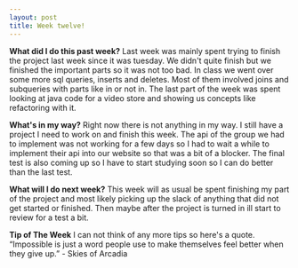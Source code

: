 ```yaml
---
layout: post
title: Week twelve!
---
```



**What did I do this past week?** 
Last week was mainly spent trying to finish the project last week since it was tuesday. We didn't quite finish but we finished the important parts so it was not too bad. In class we went over some more sql queries, inserts and deletes. Most of them involved joins and subqueries with parts like in or not in. The last part of the week was spent looking at java code for a video store and showing us concepts like refactoring with it.


**What's in my way?** 
Right now there is not anything in my way. I still have a project I need to work on and finish this week. The api of the group we had to implement was not working for a few days so I had to wait a while to implement their api into our website so that was a bit of a blocker. The final test is also coming up so I have to start studying soon so I can do better than the last test.


**What will I do next week?** 
This week will as usual be spent finishing my part of the project and most likely picking up the slack of anything that did not get started or finished. Then maybe after the project is turned in ill start to review for a test a bit.




**Tip of The Week** 
I can not think of any more tips so here's a quote. 
“Impossible is just a word people use to make themselves feel better when they give up.” - Skies of Arcadia

